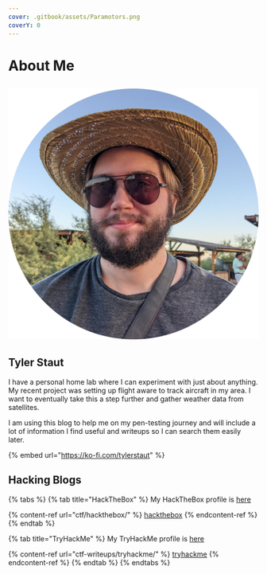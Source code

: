 ```yaml
---
cover: .gitbook/assets/Paramotors.png
coverY: 0
---
```


# About Me

## ![](<.gitbook/assets/ProfilePicCircleMe (2).png>)

## Tyler Staut

I have a personal home lab where I can experiment with just about anything. My recent project was setting up flight aware to track aircraft in my area. I want to eventually take this a step further and gather weather data from satellites.

I am using this blog to help me on my pen-testing journey and will include a lot of information I find useful and writeups so I can search them easily later.

{% embed url="https://ko-fi.com/tylerstaut" %}

## Hacking Blogs

{% tabs %}
{% tab title="HackTheBox" %}
My HackTheBox profile is [here](https://app.hackthebox.eu/profile/137731)

{% content-ref url="ctf/hackthebox/" %}
[hackthebox](ctf/hackthebox/)
{% endcontent-ref %}
{% endtab %}

{% tab title="TryHackMe" %}
My TryHackMe profile is [here](https://tryhackme.com/p/TylerStaut)

{% content-ref url="ctf-writeups/tryhackme/" %}
[tryhackme](ctf-writeups/tryhackme/)
{% endcontent-ref %}
{% endtab %}
{% endtabs %}
